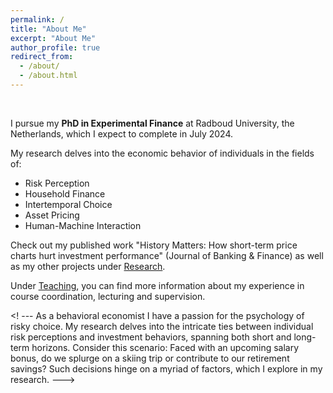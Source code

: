 ```yaml
---
permalink: /
title: "About Me"
excerpt: "About Me"
author_profile: true
redirect_from: 
  - /about/
  - /about.html
---
```


<br>

I pursue my __PhD in Experimental Finance__ at Radboud University, the Netherlands, which I expect to complete in July 2024.

My research delves into the economic behavior of individuals in the fields of:
* Risk Perception
* Household Finance
* Intertemporal Choice
* Asset Pricing
* Human-Machine Interaction

Check out my published work "History Matters: How short-term price charts hurt investment performance" (Journal of Banking & Finance) as well as my other projects under [Research](https://markusstrucks.github.io//research/).

Under [Teaching](https://markusstrucks.github.io//teaching/), you can find more information about my experience in course coordination, lecturing and supervision.

<! --- 
As a behavioral economist I have a passion for the psychology of risky choice. My research delves into the intricate ties between individual risk perceptions and investment behaviors, spanning both short and long-term horizons. Consider this scenario: Faced with an upcoming salary bonus, do we splurge on a skiing trip or contribute to our retirement savings? Such decisions hinge on a myriad of factors, which I explore in my research. 
--->
 


